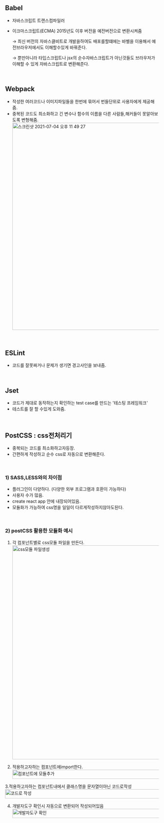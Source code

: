 ## Babel
- 자바스크립트 트랜스컴파일러
- 이크마스크립트(ECMA) 2015년도 이후 버전을 예전버전으로 변환시켜줌

    → 최신 버전의 자바스클비트로 개발을하여도 배포를할떄에는 바벨을 이용해서 예전브라우저에서도 이해할수있게 바꿔준다.
    
    → 뿐만아니라 타입스크립트나 jsx의 순수자바스크립트가 아닌것들도 브라우저가 이해할 수 있게 자바스크립트로 변환해준다.
</br>

## Webpack

- 작성한 여러코드나 이미지파일들을 한번에 묶어서 번들단위로 사용자에게 제공해줌.
- 중복된 코드도 최소화하고 긴 변수나 함수의 이름을 다른 사람들,해커들이 못알아보도록 변형해줌.
    <img width="678" alt="스크린샷 2021-07-04 오후 11 49 27" src="https://user-images.githubusercontent.com/58588011/124389516-79fa3780-dd22-11eb-9a18-e073091746d1.png">
</br>

## ESLint
- 코드를 잘못짜거나 문제가 생기면 경고사인을 보내줌.
</br>

## Jset
- 코드가 제대로 동작하는지 확인하는 test case를 만드는 '테스팅 프레임워크'
- 테스트를 잘 할 수있게 도와줌.
</br>

## PostCSS : css전처리기
- 중복되는 코드를 최소화하고자등장.
- 간편하게 작성하고  순수 css로 자동으로 변환해준다.
</br>

### 1) SASS,LESS와의 차이점
- 플러그인이 다양하다. (다양한 외부 프로그램과 호환이 가능하다)
- 사용자 수가 많음.
- create react app 안에 내장되어있음.
- 모듈화가 가능하여 css명을 일일이 다르게작성하지않아도된다.
</br>

### 2) postCSS 활용한 모듈화 예시
1. 각 컴포넌트별로 css모듈 파일을 만든다.
    </br>
    <img width="700" alt="css모듈 파일생성" src="https://user-images.githubusercontent.com/58588011/122941959-ce132c80-d3b0-11eb-984d-a8ed86a7aa94.png">
    </br>

 2. 적용하고자하는 컴포넌트에import한다.
    </br>
    <img width="700" height = "30" alt="컴포넌트에 모듈추가" src="https://user-images.githubusercontent.com/58588011/122942193-fe5acb00-d3b0-11eb-82c8-4b210f9a760f.png">
    </br>

 3.적용하고자하는 컴포넌트내에서 클래스명을 문자열이아닌 코드로작성
    </br>
    <img width="700" height = "30" alt="코드로 작성" src="https://user-images.githubusercontent.com/58588011/122942571-4548c080-d3b1-11eb-99fa-beae01197514.png">
    </br>

 4. 개발자도구 확인시 자동으로 변환되어 작성되어있음
    </br>
    <img width="700"  height = "30" alt="개발자도구 확인" src="https://user-images.githubusercontent.com/58588011/122942662-572a6380-d3b1-11eb-95fb-99ced9030780.png">
    </br>
     
